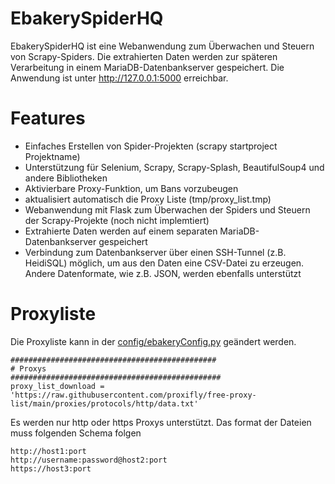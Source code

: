 # EbakerySpiderHQ

EbakerySpiderHQ ist eine Webanwendung zum Überwachen und Steuern von Scrapy-Spiders. Die extrahierten Daten werden zur späteren Verarbeitung in einem MariaDB-Datenbankserver gespeichert. Die Anwendung ist unter http://127.0.0.1:5000 erreichbar.

# Features

* Einfaches Erstellen von Spider-Projekten (scrapy startproject Projektname)
* Unterstützung für Selenium, Scrapy, Scrapy-Splash, BeautifulSoup4 und andere Bibliotheken
* Aktivierbare Proxy-Funktion, um Bans vorzubeugen
* aktualisiert automatisch die Proxy Liste (tmp/proxy_list.tmp)
* Webanwendung mit Flask zum Überwachen der Spiders und Steuern der Scrapy-Projekte (noch nicht implemtiert)
* Extrahierte Daten werden auf einem separaten MariaDB-Datenbankserver gespeichert
* Verbindung zum Datenbankserver über einen SSH-Tunnel (z.B. HeidiSQL) möglich, um aus den Daten eine CSV-Datei zu erzeugen. Andere Datenformate, wie z.B. JSON, werden ebenfalls unterstützt

# Proxyliste
Die Proxyliste kann in der [config/ebakeryConfig.py](https://github.com/ebakery-de/EbakerySpiderHQ/blob/main/config/ebakeryConfig.py) geändert werden. 
```
##############################################
# Proxys
###############################################
proxy_list_download = 'https://raw.githubusercontent.com/proxifly/free-proxy-list/main/proxies/protocols/http/data.txt'
```
Es werden nur http oder https Proxys unterstützt. Das format der Dateien muss folgenden Schema folgen
```
http://host1:port
http://username:password@host2:port
https://host3:port
```
